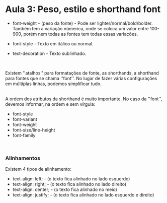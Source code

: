 # Aula 3: Peso, estilo e shorthand font

 

* font-weight - (peso da fonte) - Pode ser lighter/normal/bold/bolder. Também tem a variação númerica, onde se coloca um valor entre 100-900, porém nem todas as fontes tem todas essas variações. 

* font-style - Texto em itálico ou normal.

* text-decoration - Texto sublinhado.
<br>
 
Existem ''atalhos'' para formatações de fonte, as shorthands, a shorthand para fontes que se chama ''font''. No lugar de fazer várias configurações em múltiplas linhas, podemos simplificar tudo.  
<br>

A ordem dos atributos da shorthand é muito importante. No caso da ''font'', devemos informar, na ordem e sem vírgula: 

* font-style  
* font-variant 
* font-weight 
* font-size/line-height
* font-family 
<br>

### Alinhamentos
Existem 4 tipos de alinhamento:

* text-align: left; - (o texto fica alinhado no lado esquerdo)
* text-align: right; - (o texto fica alinhado no lado direito)
* text-align: center; - (o texto fica alinhado no meio)
* text-align: justify; - (o texto fica alinhado no lado esquerdo e direito)
